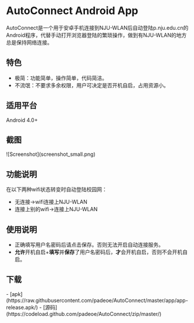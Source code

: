 AutoConnect Android App
======================

AutoConnect是一个用于安卓手机连接到NJU-WLAN后自动登陆p.nju.edu.cn的Android程序，代替手动打开浏览器登陆的繁琐操作，做到有NJU-WLAN的地方总是保持网络连接。

<h2>特色</h2>

- 极简：功能简单，操作简单，代码简洁。
- 不流氓：不要求多余权限，用户可决定是否开机自启，占用资源小。

<h2>适用平台</h2>
Android 4.0+

<h2>截图</h2>
![Screenshot](screenshot_small.png)

<h2>功能说明</h2>
在以下两种wifi状态转变时自动登陆校园网：

- 无连接->wifi连接上NJU-WLAN
- 连接上别的wifi->连接上NJU-WLAN

<h2>使用说明</h2>

- 正确填写用户名密码后请点击保存。否则无法开启自动连接服务。
- **允许**开机自启+**填写**并**保存**了用户名密码后，**才**会开机自启，否则不会开机自启。

<h2>下载</h2>
- [apk](https://raw.githubusercontent.com/padeoe/AutoConnect/master/app/app-release.apk/)
- [源码](https://codeload.github.com/padeoe/AutoConnect/zip/master/)
